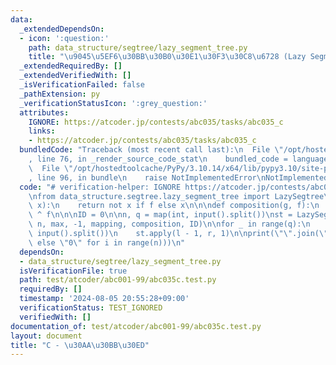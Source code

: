 ```yaml
---
data:
  _extendedDependsOn:
  - icon: ':question:'
    path: data_structure/segtree/lazy_segment_tree.py
    title: "\u9045\u5EF6\u30BB\u30B0\u30E1\u30F3\u30C8\u6728 (Lazy Segment Tree)"
  _extendedRequiredBy: []
  _extendedVerifiedWith: []
  _isVerificationFailed: false
  _pathExtension: py
  _verificationStatusIcon: ':grey_question:'
  attributes:
    IGNORE: https://atcoder.jp/contests/abc035/tasks/abc035_c
    links:
    - https://atcoder.jp/contests/abc035/tasks/abc035_c
  bundledCode: "Traceback (most recent call last):\n  File \"/opt/hostedtoolcache/PyPy/3.10.14/x64/lib/pypy3.10/site-packages/onlinejudge_verify/documentation/build.py\"\
    , line 76, in _render_source_code_stat\n    bundled_code = language.bundle(\n\
    \  File \"/opt/hostedtoolcache/PyPy/3.10.14/x64/lib/pypy3.10/site-packages/onlinejudge_verify/languages/python.py\"\
    , line 96, in bundle\n    raise NotImplementedError\nNotImplementedError\n"
  code: "# verification-helper: IGNORE https://atcoder.jp/contests/abc035/tasks/abc035_c\n\
    \nfrom data_structure.segtree.lazy_segment_tree import LazySegtree\n\n\ndef mapping(f,\
    \ x):\n    return not x if f else x\n\n\ndef composition(g, f):\n    return g\
    \ ^ f\n\n\nID = 0\n\nn, q = map(int, input().split())\nst = LazySegtree([0] *\
    \ n, max, -1, mapping, composition, ID)\n\nfor _ in range(q):\n    l, r = map(int,\
    \ input().split())\n    st.apply(l - 1, r, 1)\n\nprint(\"\".join(\"1\" if st.get(i)\
    \ else \"0\" for i in range(n)))\n"
  dependsOn:
  - data_structure/segtree/lazy_segment_tree.py
  isVerificationFile: true
  path: test/atcoder/abc001-99/abc035c.test.py
  requiredBy: []
  timestamp: '2024-08-05 20:55:28+09:00'
  verificationStatus: TEST_IGNORED
  verifiedWith: []
documentation_of: test/atcoder/abc001-99/abc035c.test.py
layout: document
title: "C - \u30AA\u30BB\u30ED"
---
```

